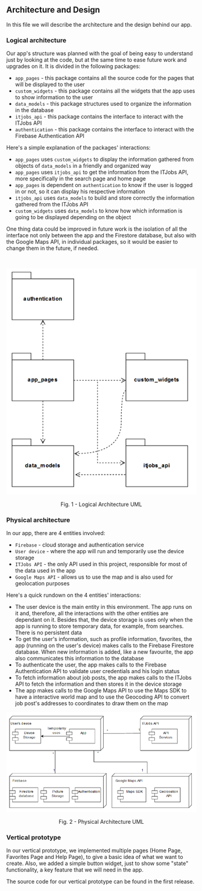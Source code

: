 
## Architecture and Design
In this file we will describe the architecture and the design behind our app.

### Logical architecture
Our app's structure was planned with the goal of being easy to understand just by looking at the code, but at the same time to ease future work and upgrades on it. It is divided in the following packages:

- `app_pages` - this package contains all the source code for the pages that will be displayed to the user
- `custom_widgets` - this package contains all the widgets that the app uses to show information to the user
- `data_models` - this package structures used to organize the information in the database
- `itjobs_api` - this package contains the interface to interact with the ITJobs API
- `authentication` - this package contains the interface to interact with the Firebase Authentication API

Here's a simple explanation of the packages' interactions:
- `app_pages` uses `custom_widgets` to display the information gathered from objects of `data_models` in a friendly and organized way
- `app_pages` uses `itjobs_api` to get the information from the ITJobs API, more specifically in the search page and home page
- `app_pages` is dependent on `authentication` to know if the user is logged in or not, so it can display his respective information
- `itjobs_api` uses `data_models` to build and store correctly the information gathered from the ITJobs API
- `custom_widgets` uses `data_models` to know how which information is going to be displayed depending on the object

One thing data could be improved in future work is the isolation of all the interface not only between the app and the Firestore database, but also with the Google Maps API, in individual packages, so it would be easier to change them in the future, if needed.

<br>

<p align="center">
    <img src="../images/logical_architecture.png" alt="Logical Architecture UML">
<p>
<p align="center">
    Fig. 1 - Logical Architecture UML
<p>

### Physical architecture
In our app, there are 4 entities involved:

- `Firebase` - cloud storage and authentication service
- `User device` - where the app will run and temporarily use the device storage
- `ITJobs API` - the only API used in this project, responsible for most of the data used in the app
- `Google Maps API` - allows us to use the map and is also used for geolocation purposes

Here's a quick rundown on the 4 entities' interactions:
- The user device is the main entity in this environment. The app runs on it and, therefore, all the interactions with the other entities are dependant on it. Besides that, the device storage is uses only when the app is running to store temporary data, for example, from searches. There is no persistent data
- To get the user's information, such as profile information, favorites, the app (running on the user's device) makes calls to the Firebase Firestore database. When new information is added, like a new favourite, the app also communicates this information to the database
- To authenticate the user, the app makes calls to the Firebase Authentication API to validate user credentials and his login status
- To fetch information about job posts, the app makes calls to the ITJobs API to fetch the information and then stores it in the device storage
- The app makes calls to the Google Maps API to use the Maps SDK to have a interactive world map and to use the Geocoding API to convert job post's addresses to coordinates to draw them on the map

<p align="center">
    <img src="../images/physical_architecture.png" alt="Logical Architecture UML">
<p>
<p align="center">
    Fig. 2 - Physical Architecture UML
<p>

### Vertical prototype
In our vertical prototype, we implemented multiple pages (Home Page, Favorites Page and Help Page), to give a basic idea of what we want to create. Also, we added a simple button widget, just to show some "state" functionality, a key feature that we will need in the app.

The source code for our vertical prototype can be found in the first release.

